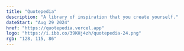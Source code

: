 ```yaml
---
title: "Quotepedia"
description: "A library of inspiration that you create yourself."
dateStart: "Aug 29 2024"
href: "https://quotepedia.vercel.app"
logo: "https://i.ibb.co/39KHj4zh/quotepedia-24.png"
rgb: "128, 115, 86"
---
```

